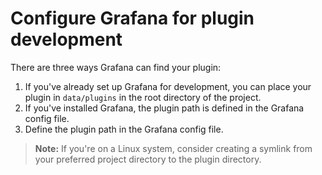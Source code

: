 # Configure Grafana for plugin development

There are three ways Grafana can find your plugin:

1. If you've already set up Grafana for development, you can place your plugin in `data/plugins` in the root directory of the project.
1. If you've installed Grafana, the plugin path is defined in the Grafana config file.
1. Define the plugin path in the Grafana config file.

> **Note:** If you're on a Linux system, consider creating a symlink from your preferred project directory to the plugin directory.
